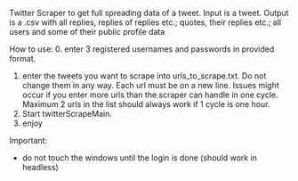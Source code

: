Twitter Scraper to get full spreading data of a tweet. 
Input is a tweet.
Output is a .csv with all replies, replies of replies etc.; quotes, their replies etc.; all users and some of their public profile data

How to use:
0. enter 3 registered usernames and passwords in provided format.
1. enter the tweets you want to scrape into urls_to_scrape.txt. Do not change them in any way. Each url must be on a new line. Issues might occur if you enter more urls than the scraper can handle in one cycle. Maximum 2 urls in the list should always work if 1 cycle is one hour. 
2. Start twitterScrapeMain.
3. enjoy

Important:
- do not touch the windows until the login is done (should work in headless)
